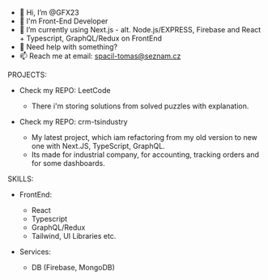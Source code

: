 - 👋 Hi, I’m @GFX23
- 👀 I'm Front-End Developer
- 🌱 I’m currently using Next.js - alt. Node.js/EXPRESS, Firebase and React + Typescript, GraphQL/Redux on FrontEnd
- 💞️ Need help with something?
- 📫 Reach me at email: spacil-tomas@seznam.cz

PROJECTS:

- Check my REPO: LeetCode
    - There i'm storing solutions from solved puzzles with explanation.
      
- Check my REPO: crm-tsindustry
    - My latest project, which iam refactoring from my old version to new one with Next.JS, TypeScript, GraphQL.
    - Its made for industrial company, for accounting, tracking orders and for some dashboards.

SKILLS:
  - FrontEnd:
    - React
    - Typescript
    - GraphQL/Redux
    - Tailwind, UI Libraries etc.

  - Services:
    - DB (Firebase, MongoDB)

